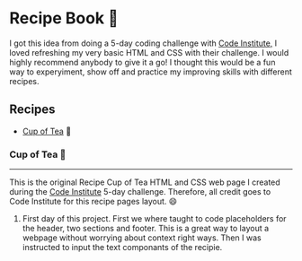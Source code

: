 # Recipe Book :orange_book:

I got this idea from doing a 5-day coding challenge with [Code Institute,](https://codeinstitute.net/5-day-coding-challenge/e) I loved refreshing my very basic HTML and CSS with their challenge. I would highly recommend anybody to give it a go! I thought this would be a fun way to experyiment, show off and practice my improving skills with different recipes.

## Recipes
* [Cup of Tea](#Cup-of-Tea) :tea:

### Cup of Tea :tea:
---
This is the original Recipe Cup of Tea HTML and CSS web page I created during the [Code Institute](https://codeinstitute.net/5-day-coding-challenge/e) 5-day challenge.  Therefore, all credit goes to Code Institute for this recipe pages layout. :smile:

1. First day of this project. First we where taught to code placeholders for the header, two sections and footer. This is a great way to layout a webpage without worrying about context right ways. Then I was instructed to input the text componants of the recipie.
